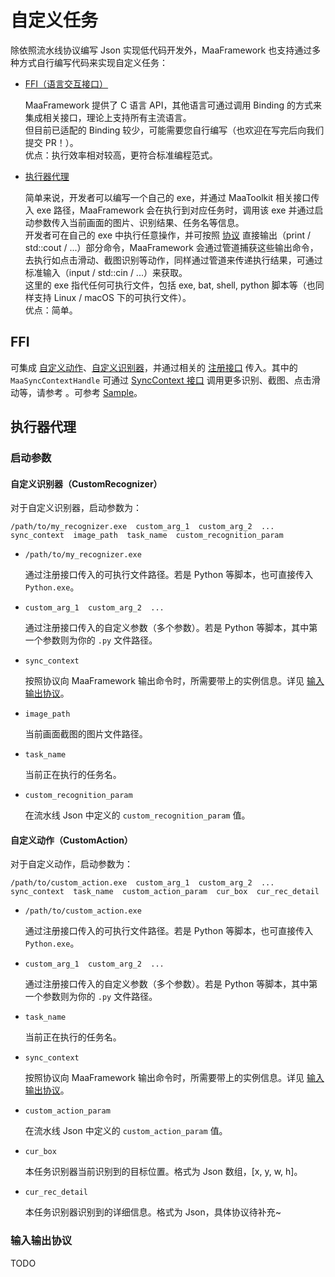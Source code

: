 # 自定义任务

除依照流水线协议编写 Json 实现低代码开发外，MaaFramework 也支持通过多种方式自行编写代码来实现自定义任务：

- [FFI（语言交互接口）](#ffi)  

  MaaFramework 提供了 C 语言 API，其他语言可通过调用 Binding 的方式来集成相关接口，理论上支持所有主流语言。  
  但目前已适配的 Binding 较少，可能需要您自行编写（也欢迎在写完后向我们提交 PR！）。  
  优点：执行效率相对较高，更符合标准编程范式。

- [执行器代理](#执行器代理)  

  简单来说，开发者可以编写一个自己的 exe，并通过 MaaToolkit 相关接口传入 exe 路径，MaaFramework 会在执行到对应任务时，调用该 exe 并通过启动参数传入当前画面的图片、识别结果、任务名等信息。  
  开发者可在自己的 exe 中执行任意操作，并可按照 [协议](#输入输出协议) 直接输出（print / std::cout / ...）部分命令，MaaFramework 会通过管道捕获这些输出命令，去执行如点击滑动、截图识别等动作，同样通过管道来传递执行结果，可通过标准输入（input / std::cin / ...）来获取。  
  这里的 exe 指代任何可执行文件，包括 exe, bat, shell, python 脚本等（也同样支持 Linux / macOS 下的可执行文件）。  
  优点：简单。

## FFI

可集成 [自定义动作](https://github.com/MaaAssistantArknights/MaaFramework/blob/main/include/MaaFramework/Task/MaaCustomAction.h)、[自定义识别器](https://github.com/MaaAssistantArknights/MaaFramework/blob/main/include/MaaFramework/Task/MaaCustomRecognizer.h)，并通过相关的 [注册接口](https://github.com/MaaAssistantArknights/MaaFramework/blob/main/include/MaaFramework/Instance/MaaInstance.h#L20) 传入。其中的 `MaaSyncContextHandle` 可通过 [SyncContext 接口](https://github.com/MaaAssistantArknights/MaaFramework/blob/main/include/MaaFramework/Task/MaaSyncContext.h) 调用更多识别、截图、点击滑动等，请参考 。可参考 [Sample](https://github.com/MaaAssistantArknights/MaaFramework/blob/main/sample/cpp/main.cpp#L90)。

## 执行器代理

### 启动参数

#### 自定义识别器（CustomRecognizer）

对于自定义识别器，启动参数为：

```shell
/path/to/my_recognizer.exe  custom_arg_1  custom_arg_2  ...  sync_context  image_path  task_name  custom_recognition_param
```

- `/path/to/my_recognizer.exe`  

  通过注册接口传入的可执行文件路径。若是 Python 等脚本，也可直接传入 `Python.exe`。

- `custom_arg_1  custom_arg_2  ...`  

  通过注册接口传入的自定义参数（多个参数）。若是 Python 等脚本，其中第一个参数则为你的 `.py` 文件路径。

- `sync_context`  

  按照协议向 MaaFramework 输出命令时，所需要带上的实例信息。详见 [输入输出协议](#输入输出协议)。

- `image_path`  

  当前画面截图的图片文件路径。

- `task_name`  

  当前正在执行的任务名。  

- `custom_recognition_param`  

  在流水线 Json 中定义的 `custom_recognition_param` 值。

#### 自定义动作（CustomAction）

对于自定义动作，启动参数为：

```shell
/path/to/custom_action.exe  custom_arg_1  custom_arg_2  ...  sync_context  task_name  custom_action_param  cur_box  cur_rec_detail
```

- `/path/to/custom_action.exe`  

  通过注册接口传入的可执行文件路径。若是 Python 等脚本，也可直接传入 `Python.exe`。

- `custom_arg_1  custom_arg_2  ...`  

  通过注册接口传入的自定义参数（多个参数）。若是 Python 等脚本，其中第一个参数则为你的 `.py` 文件路径。

- `task_name`  

  当前正在执行的任务名。

- `sync_context`  

  按照协议向 MaaFramework 输出命令时，所需要带上的实例信息。详见 [输入输出协议](#输入输出协议)。

- `custom_action_param`  

  在流水线 Json 中定义的 `custom_action_param` 值。

- `cur_box`  

  本任务识别器当前识别到的目标位置。格式为 Json 数组，[x, y, w, h]。

- `cur_rec_detail`  

  本任务识别器识别到的详细信息。格式为 Json，具体协议待补充~

### 输入输出协议

TODO
